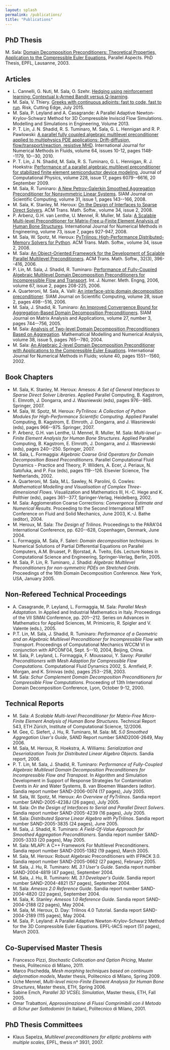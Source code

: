 ```yaml
---
layout: splash
permalink: /publications/
title: "Publications"
---
```


## PhD Thesis

M. Sala: [Domain Decomposition Preconditioners: Theoretical Properties, Application to the Compressible Euler Equations](/thesis/), Parallel Aspects. PhD Thesis, EPFL, Lausanne, 2003.

## Articles

- L. Cannelli, G. Nuti, M. Sala, O. Szehr. [Hedging using reinforcement learning: Contextual k-Armed Bandit versus Q-learning](https://arxiv.org/search/?query=sala+nuti&searchtype=all&source=header).
- M. Sala, V. Thiery. [Greeks with continuous adjoints: fast to code, fast to run](http://www.risk.net/risk-magazine/technical-paper/2415103/greeks-with-continuous-adjoints-fast-to-code-fast-to-run). Risk, Cutting Edge, July 2015.
- M. Sala, P. Leyland and A. Casagrande: A Parallel Adaptive Newton-Krylov-Schwarz Method for 3D Compressible Inviscid Flow Simulations. Modelling and Simulations in Engineering, Volume 2013.
- P. T. Lin, J. N. Shadid, R. S. Tuminaro, M. Sala, G. L. Hennigan and R. P. Pawlowski: [A parallel fully coupled algebraic multilevel preconditioner applied to multiphysics PDE applications: Drift-diffusion, flow/transport/reaction, resistive MHD](http://onlinelibrary.wiley.com/doi/10.1002/fld.2402/abstract). International Journal for Numerical Methods in Fluids, volume 64, issues 10-12, pages 1148--1179, 10--30, 2010.
- P. T. Lin, J. N. Shadid, M. Sala, R. S. Tuminaro, G. L. Hennigan, R. J. Hoekstra: [Performance of a parallel algebraic multilevel preconditioner for stabilized finite element semiconductor device modeling](https://dl.acm.org/doi/abs/10.1016/j.jcp.2009.05.024), Journal of Computational Physics, volume 228, issue 17, pages 6079--6616, 20 September 2009.
- M. Sala, R. Tuminaro: [A New Petrov-Galerkin Smoothed Aggregation Preconditioner for Nonsymmetric Linear Systems](https://dl.acm.org/doi/10.1137/060659545). SIAM Journal on Scientific Computing, volume 31, issue 1, pages 143--166, 2008.
- M. Sala, K. Stanley, M. Heroux: [On the Design of Interfaces to Sparse Direct Solvers](https://dl.acm.org/doi/10.1145/1326548.1326551). ACM Trans. Math. Softw., volume 34, issue 2, 2008.
- P. Arbenz, G.H. van Lenthe, U. Mennel, R. Muller, M. Sala: [A Scalable Multi-level Preconditioner for Matrix-Free μ-Finite Element Analysis of Human Bone Structures](https://onlinelibrary.wiley.com/doi/abs/10.1002/nme.2101). International Journal for Numerical Methods in Engineering, volume 73, issue 7, pages 927-947, 2008.
- M. Sala, W. Spotz, M. Heroux: [PyTrilinos: High-Performance Distributed-Memory Solvers for Python](https://dl.acm.org/doi/10.1145/1326548.1326549). ACM Trans. Math. Softw., volume 34, issue 2, 2008.
- M. Sala: [An Object-Oriented Framework for the Development of Scalable Parallel Multilevel Preconditioners](http://portal.acm.org/citation.cfm?id=1163641.1163643&coll=GUIDE&dl=%23url.coll). ACM Trans. Math. Softw., 32(3), 396--416, 2006.
- P. Lin, M. Sala, J. Shadid, R. Tuminaro: [Performance of Fully-Coupled Algebraic Multilevel Domain Decomposition Preconditioners for Incompressible Flow and Transport](http://www3.interscience.wiley.com/cgi-bin/abstract/112229514/ABSTRACT?CRETRY=1&SRETRY=0). Int. J. Numer. Meth. Engng, 2006, volume 67, issue 2, pages 208-225, 2006.
- A. Quarteroni, M. Sala, A. Valli: [An interface-strip domain decomposition preconditioner](https://epubs.siam.org/doi/abs/10.1137/04061057X). SIAM Journal on Scientific Computing, volume 28, issue 2, pages 498--516, 2006.
- M. Sala, J. Shadid, R. Tuminaro: [An Improved Convergence Bound for Aggregation-Based Domain Decomposition Preconditioners](https://epubs.siam.org/doi/abs/10.1137/040617455). SIAM Journal on Matrix Analysis and Applications, volume 27, number 3, pages 744--756, 2005.
- M. Sala: [Analysis of Two-level Domain Decomposition Preconditioners Based on Aggregation](https://www.esaim-m2an.org/articles/m2an/abs/2004/05/m2an0320/m2an0320.html). Mathematical Modelling and Numerical Analysis, volume 38, issue 5, pages 765--780, 2004.
- M. Sala: [An Algebraic 2-level Domain Decomposition Preconditioner with Applications to the Compressible Euler Equations](https://onlinelibrary.wiley.com/doi/abs/10.1002/fld.411). International Journal for Numerical Methods in Fluids; volune 40, pages 1551--1560, 2002.

## Book Chapters

* M. Sala, K. Stanley, M. Heroux: Amesos: *A Set of General Interfaces to Sparse Direct Solver Libraries*. Applied Parallel Computing, B. Kagstrom, E. Elmroth, J. Dongarra, and J. Wasniewski (eds), pages 976--985. Springer, 2007.
* M. Sala, W. Spotz, M. Heroux: *PyTrilinos: A Collection of Python Modules for High-Performance Scientific Computing*. Applied Parallel Computing, B. Kagstrom, E. Elmroth, J. Dongarra, and J. Wasniewski (eds), pages 966--975. Springer, 2007.
* P. Arbenz, G.H. van Lenthe, U. Mennel, R. Muller, M. Sala: *Multi-level μ-Finite Element Analysis for Human Bone Structures*. Applied Parallel Computing, B. Kagstrom, E. Elmroth, J. Dongarra, and J. Wasniewski (eds), pages 240--250. Springer, 2007.
* M. Sala, L. Formaggia: *Algebraic Coarse Grid Operators for Domain Decomposition Based Preconditioners*. Parallel Computational Fluid Dynamics - Practice and Theory, P. Wilders, A. Ecer, J. Periaux, N. Satofuka, and P. Fox (eds), pages 119--126. Elsevier Science, The Netherlands, 2002.
* A. Quarteroni, M. Sala, M.L. Sawley, N. Parolini, G. Cowles: *Mathematical Modelling and Visualisation of Complex Three-dimensional Flows*. Visualization and Mathematics III, H.-C. Hege and K. Polthier (eds), pages 361--377, Springer-Verlag, Heidelberg, 2002.
* M. Sala: Agglomeration Coarse Corrections: *Convergence Estimate and Numerical Results*. Proceeding to the Second International MIT Conference on Fluid and Solid Mechanics, June 2003, K.-J. Bathe (editor), 2004.
* M. Heroux, M. Sala: *The Design of Trilinos*. Proceedings to the PARA'04 International Conference, pp. 620--628, Copenhagen, Denmark, June 2004.
* L. Formaggia, M. Sala, F. Saleri: *Domain decomposition techniques*. In Numerical Solutions of Partial Differential Equations on Parallel Computers, A.M. Bruaset, P. Bjorstad, A. Tveito, Eds. Lecture Notes in Computational Science and Engineering, Springer-Verlag, Berlin, 2005.
* M. Sala, P. Lin, R. Tuminaro, J. Shadid: *Algebraic Multilevel Preconditioners for non-symmetric PDEs on Stretched Grids*. Proceedings of the 16th Domain Decomposition Conference. New York, USA, January 2005.

## Non-Refereed Technical Proceedings

- A. Casagrande, P. Leyland, L. Formaggia, M. Sala: *Parallel Mesh Adaptation*. In Applied and Industrial Mathematics in Italy. Proceedings of the VII SIMAI Conference, pp. 201--212. Series on Advances in Mathematics for Applied Sciences, M. Primicerio, R. Spigler and V. Valente (eds.), 2005.
- P.T. Lin, M. Sala, J. Shadid, R. Tuminaro: *Performance of a Geometric and an Algebraic Multilevel Preconditioner for Incompressible Flow with Transport*. Proceedings of Computational Mechanics WCCM VI in conjunction with APCOM'04, Sept. 5--10, 2004, Beijing, China.
- M. Sala, P. Leyland, L. Formaggia, F. Moussaoui, Y. Savoy: *Parallel Preconditioners with Mesh Adaption for Compressible Flow Computations*. Computational Fluid Dynamics 2002, S. Armfield, P. Morgan, and K. Srinivas (eds), pages 253--258, 2003.
- M. Sala: *Schur Complement Domain Decomposition Preconditioners for Compressible Flow Computations*. Proceeding of 13th International Domain Decomposition Conference, Lyon, October 9-12, 2000.

## Technical Reports

- M. Sala: *A Scalable Multi-level Preconditioner for Matrix-Free Micro-Finite Element Analysis of Human Bone Structures*. Technical Report 543, ETH Zürich, Institute of Computational Science, 12/2006.
- M. Gee, C. Siefert, J. Hu, R. Tuminaro, M. Sala: *ML 5.0 Smoothed Aggregation User's Guide*, SAND Report number SAND2006-2649, May 2006.
- M. Sala, M. Heroux, R. Hoekstra, A. Williams: *Serialization and Deserialization Tools for Distributed Linear Algebra Objects*. Sandia report, 2006.
- P. T. Lin, M. Sala, J. Shadid, R. Tuminaro: *Performance of Fully-Coupled Algebraic Multilevel Domain Decomposition Preconditioners for Incompressible Flow and Transpost*. In Algorithm and Simulation Development in Support of Response Strategies for Contamination Events in Air and Water Systems, B. van Bloemen Waanders (editor). Sandia report number SAND-2006-0074 (17 pages), July 2005.
- M. Sala, W. Spotz, M. Heroux: *An Overview of PyTrilinos*. Sandia report number SAND-2005-4238J (26 pages), July 2005.
- M. Sala: *On the Design of Interfaces to Serial and Parallel Direct Solvers*. Sandia report number SAND-2005-4239 (16 pages), July 2005.
- M. Sala: *Distributed Sparse Linear Algebra with PyTrilinos*. Sandia report number SAND-2005-3835 (24 pages), June 2005.
- M. Sala, J. Shadid, R. Tuminaro: *A Field-Of-Value Approach for Smoothed Aggregation Preconditioners*. Sandia report number SAND-2005-3333 (20 pages), May 2005.
- M. Sala: MLAPI: A C++ Framework For Multilevel Preconditioners. Sandia report number SAND-2005-1382 (19 pages), March 2005.
- M. Sala, M. Heroux: Robust Algebraic Preconditioners with IFPACK 3.0. Sandia report number SAND-2005-0662 (27 pages), February 2005.
- M. Sala, J. Hu, R. Tuminaro: *ML 3.1 User's Guide*. Sandia report number SAND-2004-4819 (47 pages), September 2004.
- M. Sala, J. Hu, R. Tuminaro: *ML 3.1 Developer's Guide*. Sandia report number SAND-2004-4821 (57 pages), September 2004.
- M. Sala: *Amesos 2.0 Reference Guide*. Sandia report number SAND-2004-4820 (22 pages), September 2004.
- M. Sala, K. Stanley: *Amesos 1.0 Reference Guide*. Sandia report SAND-2004-2188 (22 pages), May 2004.
- M. Sala, M. Heroux, D. Day: Trilinos 4.0 Tutorial. Sandia report SAND-2004-2189 (115 pages), May 2004.
- M. Sala, P. Leyland: A Parallel Adaptive Newton-Krylov-Schwarz Method for the 3D Compressible Euler Equations. EPFL-IACS report (51 pages), March 2003.

## Co-Supervised Master Thesis

* Francesco Pizzi, *Stochastic Collocation and Option Pricing*, Master thesis, Politecnico di Milano, 2011.
* Marco Pischedda, *Mesh morphing techniques based on continuum deformation models*, Master thesis, Politecnico di Milano, Spring 2009. 
* Uche Mennel, *Multi-level micro-Finite Element Analysis for Human Bone Structures*, Master thesis, ETH, Spring 2006.
* Sabine Emch, *Parallel 3D VCSEL Simulation*, Master thesis, ETH, Fall 2005.
* Omar Trabattoni, *Approssimazione di Flussi Comprimibili con il Metodo di Schur per Sottodomini* (in Italian), Politecnico di Milano, 2001.

## PhD Thesis Committees

* Klaus Sapelza, *Multilevel preconditioners for elliptic problems with multiple scales*, EPFL, thesis n° 3931, 2007. 